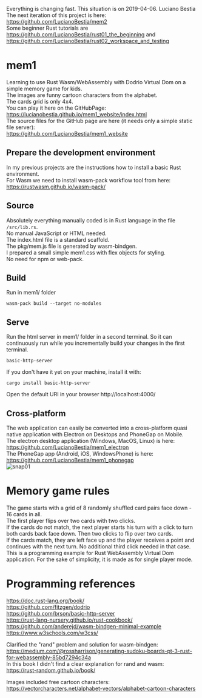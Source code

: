 Everything is changing fast. This situation is on 2019-04-06. Luciano Bestia  
The next iteration of this project is here:  https://github.com/LucianoBestia/mem2  
Some beginner Rust tutorials are https://github.com/LucianoBestia/rust01_the_beginning and  https://github.com/LucianoBestia/rust02_workspace_and_testing  
# mem1
Learning to use Rust Wasm/WebAssembly with Dodrio Virtual Dom on a simple memory game for kids.  
The images are funny cartoon characters from the alphabet.  
The cards grid is only 4x4.  
You can play it here on the GitHubPage:  
https://lucianobestia.github.io/mem1_website/index.html  
The source files for the GitHub page are here (it needs only a simple static file server):  
https://github.com/LucianoBestia/mem1_website  
## Prepare the development environment  
In my previous projects are the instructions how to install a basic Rust environment.  
For Wasm we need to install wasm-pack workflow tool from here:  
https://rustwasm.github.io/wasm-pack/  
  
## Source
Absolutely everything manually coded is in Rust language in the file `/src/lib.rs`.  
No manual JavaScript or HTML needed.  
The index.html file is a standard scaffold.  
The pkg/mem.js file is generated by wasm-bindgen.  
I prepared a small simple mem1.css with flex objects for styling.   
No need for npm or web-pack.
## Build
Run in mem1/ folder
```
wasm-pack build --target no-modules
```
## Serve
Run the html server in mem1/ folder in a second terminal.
So it can continuously run while you incrementally build your changes in the first terminal.
```
basic-http-server
```
If you don't have it yet on your machine, install it with:
```
cargo install basic-http-server
```
Open the default URI in your browser
http://localhost:4000/  
## Cross-platform  
The web application can easily be converted into a cross-platform quasi native application with Electron on Desktops and PhoneGap on Mobile.  
The electron desktop application (Windows, MacOS, Linux) is here:  
https://github.com/LucianoBestia/mem1_electron  
The PhoneGap app (Android, iOS, WindowsPhone) is here:  
https://github.com/LucianoBestia/mem1_phonegap  
![snap01](https://user-images.githubusercontent.com/31509965/55587238-181e8200-5755-11e9-88eb-f8fb62be581e.png)
# Memory game rules
The game starts with a grid of 8 randomly shuffled card pairs face down - 16 cards in all.  
The first player flips over two cards with two clicks.  
If the cards do not match, the next player starts his turn with a click to turn both cards back face down. Then two clicks to flip over two cards.  
If the cards match, they are left face up and the player receives a point and continues with the next turn. No additional third click needed in that case.  
This is a programming example for Rust WebAssembly Virtual Dom application. 
For the sake of simplicity, it is made as for single player mode. 
# Programming references
https://doc.rust-lang.org/book/  
https://github.com/fitzgen/dodrio  
https://github.com/brson/basic-http-server    
https://rust-lang-nursery.github.io/rust-cookbook/    
https://github.com/anderejd/wasm-bindgen-minimal-example  
https://www.w3schools.com/w3css/  

Clarified the "rand" problem and solution for wasm-bindgen:  
https://medium.com/@rossharrison/generating-sudoku-boards-pt-3-rust-for-webassembly-85bd7294c34a  
In this book I didn't find a clear explanation for rand and wasm:  
https://rust-random.github.io/book/  

Images included free cartoon characters:  
https://vectorcharacters.net/alphabet-vectors/alphabet-cartoon-characters  

